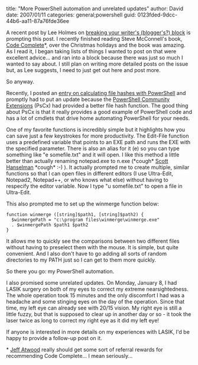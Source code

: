 
title: "More PowerShell automation and unrelated updates"
author: David
date: 2007/01/11
categories: general;powershell
guid: 0123fded-9dcc-44b6-aa11-87a76fde36ee

A recent post by Lee Holmes on [breaking your writer's (blogger's?) block](http://www.leeholmes.com/blog/BreakYourWritersBlock.aspx) is prompting this post. I recently finished reading Steve McConnell's book, [Code Complete](http://cc2e.com/Default.aspx)\*, over the Christmas holidays and the book was amazing. As I read it, I began taking lists of things I wanted to post on that were excellent advice... and ran into a block because there was just so much I wanted to say about. I still plan on writing more detailed posts on the issue but, as Lee suggests, I need to just get out here and post more. 

So anyway. 

Recently, I posted an [entry on calculating file hashes with PowerShell](http://www.mohundro.com/blog/PermaLink,guid,b3e7081f-8249-4e37-a777-9afdfd0d9b3d.aspx) and promptly had to put an update because the [PowerShell Community Extensions](http://www.codeplex.com/PowerShellCX) (PsCx) had provided a better file hash function. The good thing about PsCx is that it really provides a good example of PowerShell code and has a lot of cmdlets that drive home automating PowerShell for your needs. 

One of my favorite functions is incredibly simple but it highlights how you can save just a few keystrokes for more productivity. The Edit-File function uses a predefined variable that points to an EXE path and runs the EXE with the specified parameter. There is also an alias for it (e) so you can type something like "e somefile.txt" and it will open. I like this method a little better than actually renaming notepad.exe to n.exe (\*cough\* [Scott Hanselman](http://www.hanselman.com/blog/Nexe.aspx) \*cough\* :-) ). It actually prompted me to create multiple, similar functions so that I can open files in different editors (I use Ultra-Edit, Notepad2, Notepad++, or who knows what else) without having to respecify the editor variable. Now I type "u somefile.txt" to open a file in Ultra-Edit. 

This also prompted me to set up the winmerge function below:

    function winmerge ([string]$path1, [string]$path2) {
      $winmergePath = "c:\program files\winmerge\winmerge.exe"
      . $winmergePath $path1 $path2
    }

It allows me to quickly see the comparisons between two different files without having to preselect them with the mouse. It is simple, but quite convenient. And I also don't have to go adding all sorts of random directories to my PATH just so I can get to them more quickly.

So there you go: my PowerShell automation.

I also promised some unrelated updates. On Monday, January 8, I had LASIK surgery on both of my eyes to correct my extreme nearsightedness. The whole operation took 15 minutes and the only discomfort I had was a headache and some stinging eyes on the day of the operation. Since that time, my left eye can already see with 20/15 vision. My right eye is still a little fuzzy, but that is supposed to clear up in another day or so - it took the laser twice as long to correct my right eye as it did my left eye!

If anyone is interested in more details on my experiences with LASIK, I'd be happy to provide a follow-up post on it.

\* [Jeff Atwood](http://www.codinghorror.com/blog) really should get some sort of referral rewards for recommending Code Complete... I mean seriously...


